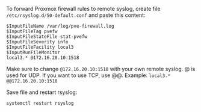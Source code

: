 To forward Proxmox firewall rules to remote syslog, create file `/etc/rsyslog.d/50-default.conf` and paste this content:

```$ModLoad imfile
$InputFileName /var/log/pve-firewall.log
$InputFileTag pvefw
$InputFileStateFile stat-pvefw
$InputFileSeverity info
$InputFileFacility local3
$InputRunFileMonitor
local3.* @172.16.20.10:1518
```
Make sure to change `@172.16.20.10:1518` with your own remote syslog. @ is used for UDP. If you want to use TCP, use @@. Example: `local3.* @@172.16.20.10:1518`

Save file and restart rsyslog:

`systemctl restart rsyslog`

